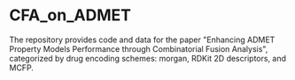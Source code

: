 # CFA_on_ADMET
The repository provides code and data for the paper "Enhancing ADMET Property Models Performance through Combinatorial Fusion Analysis", categorized by drug encoding schemes: morgan, RDKit 2D descriptors, and MCFP. 
